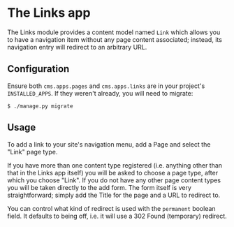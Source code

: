 # The Links app

The Links module provides a content model named `Link` which allows you to have a navigation item without any page content associated;
instead, its navigation entry will redirect to an arbitrary URL.

## Configuration

Ensure both `cms.apps.pages` and `cms.apps.links` are in your project's `INSTALLED_APPS`. If they weren't already, you will need to migrate:

```
$ ./manage.py migrate
```

## Usage

To add a link to your site's navigation menu, add a Page and select the "Link" page type.

If you have more than one content type registered (i.e. anything other than that in the Links app itself) you will be asked to choose a page type, after which you choose "Link".
If you do not have any other page content types you will be taken directly to the add form.
The form itself is very straightforward; simply add the Title for the page and a URL to redirect to.

You can control what kind of redirect is used with the `permanent` boolean field.
It defaults to being off, i.e. it will use a 302 Found (temporary) redirect.
